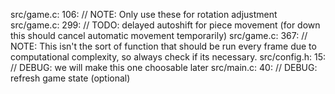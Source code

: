 src/game.c: 106: // NOTE: Only use these for rotation adjustment
src/game.c: 299: // TODO: delayed autoshift for piece movement (for down this should cancel automatic movement temporarily)
src/game.c: 367: // NOTE: This isn't the sort of function that should be run every frame due to computational complexity, so always check if its necessary.
src/config.h: 15: // DEBUG: we will make this one choosable later
src/main.c: 40: // DEBUG: refresh game state (optional)
